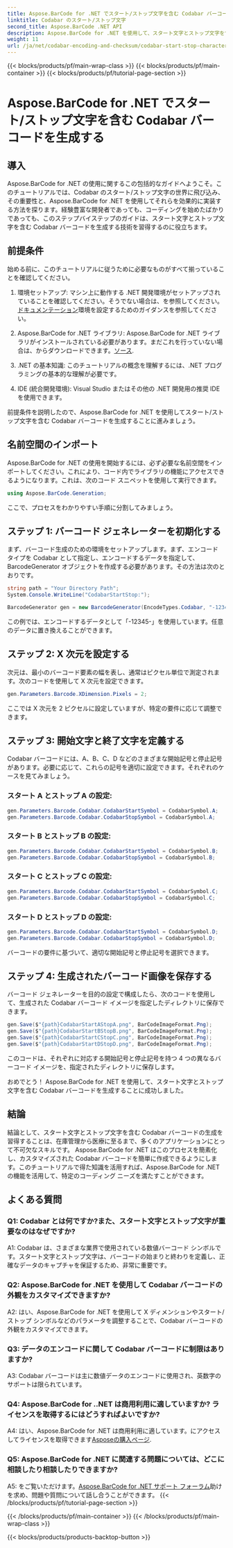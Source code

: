 ```yaml
---
title: Aspose.BarCode for .NET でスタート/ストップ文字を含む Codabar バーコードを生成する
linktitle: Codabar のスタート/ストップ文字
second_title: Aspose.BarCode .NET API
description: Aspose.BarCode for .NET を使用して、スタート文字とストップ文字を含む Codabar バーコードを作成する方法を学びます。開発者向けのステップバイステップのガイド。
weight: 11
url: /ja/net/codabar-encoding-and-checksum/codabar-start-stop-characters/
---
```


{{< blocks/products/pf/main-wrap-class >}}
{{< blocks/products/pf/main-container >}}
{{< blocks/products/pf/tutorial-page-section >}}

# Aspose.BarCode for .NET でスタート/ストップ文字を含む Codabar バーコードを生成する

## 導入

Aspose.BarCode for .NET の使用に関するこの包括的なガイドへようこそ。このチュートリアルでは、Codabar のスタート/ストップ文字の世界に飛び込み、その重要性と、Aspose.BarCode for .NET を使用してそれらを効果的に実装する方法を探ります。経験豊富な開発者であっても、コーディングを始めたばかりであっても、このステップバイステップのガイドは、スタート文字とストップ文字を含む Codabar バーコードを生成する技術を習得するのに役立ちます。

## 前提条件

始める前に、このチュートリアルに従うために必要なものがすべて揃っていることを確認してください。

1. 環境セットアップ: マシン上に動作する .NET 開発環境がセットアップされていることを確認してください。そうでない場合は、を参照してください。[ドキュメンテーション](https://reference.aspose.com/barcode/net/)環境を設定するためのガイダンスを参照してください。

2. Aspose.BarCode for .NET ライブラリ: Aspose.BarCode for .NET ライブラリがインストールされている必要があります。まだこれを行っていない場合は、からダウンロードできます。[ソース](https://releases.aspose.com/barcode/net/).

3. .NET の基本知識: このチュートリアルの概念を理解するには、.NET プログラミングの基本的な理解が必要です。

4. IDE (統合開発環境): Visual Studio またはその他の .NET 開発用の推奨 IDE を使用できます。

前提条件を説明したので、Aspose.BarCode for .NET を使用してスタート/ストップ文字を含む Codabar バーコードを生成することに進みましょう。

## 名前空間のインポート

Aspose.BarCode for .NET の使用を開始するには、必ず必要な名前空間をインポートしてください。これにより、コード内でライブラリの機能にアクセスできるようになります。これは、次のコード スニペットを使用して実行できます。

```csharp
using Aspose.BarCode.Generation;
```

ここで、プロセスをわかりやすい手順に分割してみましょう。

## ステップ 1: バーコード ジェネレーターを初期化する

まず、バーコード生成のための環境をセットアップします。まず、エンコード タイプを Codabar として指定し、エンコードするデータを指定して、BarcodeGenerator オブジェクトを作成する必要があります。その方法は次のとおりです。

```csharp
string path = "Your Directory Path";
System.Console.WriteLine("CodabarStartStop:");

BarcodeGenerator gen = new BarcodeGenerator(EncodeTypes.Codabar, "-12345-");
```

この例では、エンコードするデータとして「-12345-」を使用しています。任意のデータに置き換えることができます。

## ステップ 2: X 次元を設定する

次元は、最小のバーコード要素の幅を表し、通常はピクセル単位で測定されます。次のコードを使用して X 次元を設定できます。

```csharp
gen.Parameters.Barcode.XDimension.Pixels = 2;
```

ここでは X 次元を 2 ピクセルに設定していますが、特定の要件に応じて調整できます。

## ステップ 3: 開始文字と終了文字を定義する

Codabar バーコードには、A、B、C、D などのさまざまな開始記号と停止記号があります。必要に応じて、これらの記号を適切に設定できます。それぞれのケースを見てみましょう。

### スタート A とストップ A の設定:

```csharp
gen.Parameters.Barcode.Codabar.CodabarStartSymbol = CodabarSymbol.A;
gen.Parameters.Barcode.Codabar.CodabarStopSymbol = CodabarSymbol.A;
```

### スタート B とストップ B の設定:

```csharp
gen.Parameters.Barcode.Codabar.CodabarStartSymbol = CodabarSymbol.B;
gen.Parameters.Barcode.Codabar.CodabarStopSymbol = CodabarSymbol.B;
```

### スタート C とストップ C の設定:

```csharp
gen.Parameters.Barcode.Codabar.CodabarStartSymbol = CodabarSymbol.C;
gen.Parameters.Barcode.Codabar.CodabarStopSymbol = CodabarSymbol.C;
```

### スタート D とストップ D の設定:

```csharp
gen.Parameters.Barcode.Codabar.CodabarStartSymbol = CodabarSymbol.D;
gen.Parameters.Barcode.Codabar.CodabarStopSymbol = CodabarSymbol.D;
```

バーコードの要件に基づいて、適切な開始記号と停止記号を選択できます。

## ステップ 4: 生成されたバーコード画像を保存する

バーコード ジェネレーターを目的の設定で構成したら、次のコードを使用して、生成された Codabar バーコード イメージを指定したディレクトリに保存できます。

```csharp
gen.Save($"{path}CodabarStartAStopA.png", BarCodeImageFormat.Png);
gen.Save($"{path}CodabarStartBStopB.png", BarCodeImageFormat.Png);
gen.Save($"{path}CodabarStartCStopC.png", BarCodeImageFormat.Png);
gen.Save($"{path}CodabarStartDStopD.png", BarCodeImageFormat.Png);
```

このコードは、それぞれに対応する開始記号と停止記号を持つ 4 つの異なるバーコード イメージを、指定されたディレクトリに保存します。

おめでとう！ Aspose.BarCode for .NET を使用して、スタート文字とストップ文字を含む Codabar バーコードを生成することに成功しました。

## 結論

結論として、スタート文字とストップ文字を含む Codabar バーコードの生成を習得することは、在庫管理から医療に至るまで、多くのアプリケーションにとって不可欠なスキルです。 Aspose.BarCode for .NET はこのプロセスを簡素化し、カスタマイズされた Codabar バーコードを簡単に作成できるようにします。このチュートリアルで得た知識を活用すれば、Aspose.BarCode for .NET の機能を活用して、特定のコーディング ニーズを満たすことができます。

## よくある質問

### Q1: Codabar とは何ですか?また、スタート文字とストップ文字が重要なのはなぜですか?

A1: Codabar は、さまざまな業界で使用されている数値バーコード シンボルです。スタート文字とストップ文字は、バーコードの始まりと終わりを定義し、正確なデータのキャプチャを保証するため、非常に重要です。

### Q2: Aspose.BarCode for .NET を使用して Codabar バーコードの外観をカスタマイズできますか?

A2: はい、Aspose.BarCode for .NET を使用して X ディメンションやスタート/ストップ シンボルなどのパラメータを調整することで、Codabar バーコードの外観をカスタマイズできます。

### Q3: データのエンコードに関して Codabar バーコードに制限はありますか?

A3: Codabar バーコードは主に数値データのエンコードに使用され、英数字のサポートは限られています。

### Q4: Aspose.BarCode for ..NET は商用利用に適していますか? ライセンスを取得するにはどうすればよいですか?

 A4: はい、Aspose.BarCode for .NET は商用利用に適しています。にアクセスしてライセンスを取得できます[Asposeの購入ページ](https://purchase.aspose.com/buy).

### Q5: Aspose.BarCode for .NET に関連する問題については、どこに相談したり相談したりできますか?

 A5: をご覧いただけます。[Aspose.BarCode for .NET サポート フォーラム](https://forum.aspose.com/c/barcode/13)助けを求め、問題や質問について話し合うことができます。
{{< /blocks/products/pf/tutorial-page-section >}}

{{< /blocks/products/pf/main-container >}}
{{< /blocks/products/pf/main-wrap-class >}}

{{< blocks/products/products-backtop-button >}}
